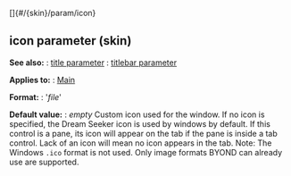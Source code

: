 []{#/{skin}/param/icon}
## icon parameter (skin)
**See also:**
:   [title parameter](#/%7Bskin%7D/param/title)
:   [titlebar parameter](#/%7Bskin%7D/param/titlebar)
<!-- -->
**Applies to:**
:   [Main](#/%7Bskin%7D/control/main)
<!-- -->
**Format:**
:   \'*file*\'
<!-- -->
**Default value:**
:   *empty*
Custom icon used for the window. If no icon is specified, the Dream
Seeker icon is used by windows by default.
If this control is a pane, its icon will appear on the tab if the pane
is inside a tab control. Lack of an icon will mean no icon appears in
the tab.
Note: The Windows `.ico` format is not used. Only image formats BYOND
can already use are supported.